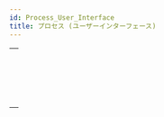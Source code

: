 ```yaml
---
id: Process_User_Interface
title: プロセス (ユーザーインターフェース)
---
```


|                                                                                                         |
| ------------------------------------------------------------------------------------------------------- |
| [<!-- INCLUDE #_command_.BRING TO FRONT.Syntax -->](../../commands-legacy/bring-to-front.md)<br/>       |
| [<!-- INCLUDE #_command_.Frontmost process.Syntax -->](../../commands-legacy/frontmost-process.md)<br/> |
| [<!-- INCLUDE #_command_.HIDE PROCESS.Syntax -->](../../commands-legacy/hide-process.md)<br/>           |
| [<!-- INCLUDE #_command_.SHOW PROCESS.Syntax -->](../../commands-legacy/show-process.md)<br/>           |

